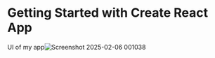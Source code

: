 # Getting Started with Create React App
UI of my app![Screenshot 2025-02-06 001038](https://github.com/user-attachments/assets/f683b507-982a-4576-b329-9869d77562b6)
